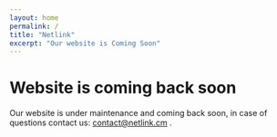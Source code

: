 ```yaml
---
layout: home
permalink: /
title: "Netlink"
excerpt: "Our website is Coming Soon"
---
```

# Website is coming back soon
Our website is under maintenance and coming back soon, in case of questions contact us: contact@netlink.cm .
